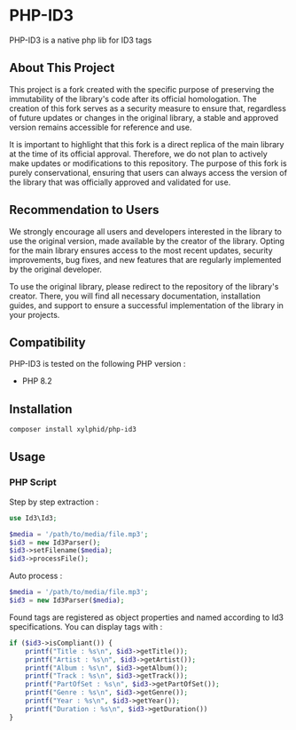# PHP-ID3

PHP-ID3 is a native php lib for ID3 tags

## About This Project

This project is a fork created with the specific purpose of preserving the immutability of the library's code after its official homologation. The creation of this fork serves as a security measure to ensure that, regardless of future updates or changes in the original library, a stable and approved version remains accessible for reference and use.

It is important to highlight that this fork is a direct replica of the main library at the time of its official approval. Therefore, we do not plan to actively make updates or modifications to this repository. The purpose of this fork is purely conservational, ensuring that users can always access the version of the library that was officially approved and validated for use.

## Recommendation to Users

We strongly encourage all users and developers interested in the library to use the original version, made available by the creator of the library. Opting for the main library ensures access to the most recent updates, security improvements, bug fixes, and new features that are regularly implemented by the original developer.

To use the original library, please redirect to the repository of the library's creator. There, you will find all necessary documentation, installation guides, and support to ensure a successful implementation of the library in your projects.

## Compatibility
PHP-ID3 is tested on the following PHP version :

* PHP 8.2

## Installation
```bash
composer install xylphid/php-id3
```

## Usage

### PHP Script

Step by step extraction :
```php
use Id3\Id3;

$media = '/path/to/media/file.mp3';
$id3 = new Id3Parser();
$id3->setFilename($media);
$id3->processFile();
```
Auto process :
```php
$media = '/path/to/media/file.mp3';
$id3 = new Id3Parser($media);
```

Found tags are registered as object properties and named according to Id3 specifications. You can display tags with :
```php
if ($id3->isCompliant()) {
    printf("Title : %s\n", $id3->getTitle());
    printf("Artist : %s\n", $id3->getArtist());
    printf("Album : %s\n", $id3->getAlbum());
    printf("Track : %s\n", $id3->getTrack());
    printf("PartOfSet : %s\n", $id3->getPartOfSet());
    printf("Genre : %s\n", $id3->getGenre());
    printf("Year : %s\n", $id3->getYear());
    printf("Duration : %s\n", $id3->getDuration())
}
```
